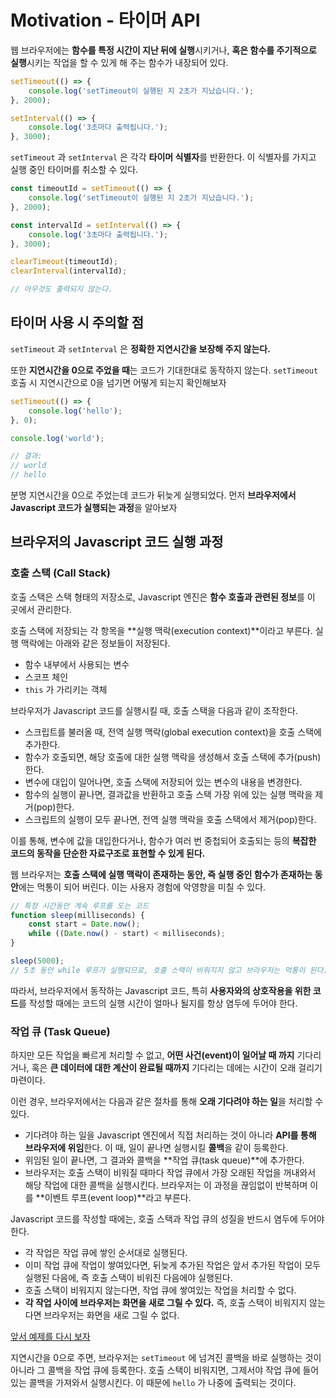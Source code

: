# Motivation - 타이머 API

웹 브라우저에는 **함수를 특정 시간이 지난 뒤에 실행**시키거나, **혹은 함수를 주기적으로 실행**시키는 작업을 할 수 있게 해 주는 함수가 내장되어 있다.

```jsx
setTimeout(() => {
	console.log('setTimeout이 실행된 지 2초가 지났습니다.');
}, 2000);

setInterval(() => {
	console.log('3초마다 출력됩니다.');
}, 3000);
```

`setTimeout` 과 `setInterval` 은 각각 **타이머 식별자**를 반환한다. 이 식별자를 가지고 실행 중인 타이머를 취소할 수 있다.

```jsx
const timeoutId = setTimeout(() => {
	console.log('setTimeout이 실행된 지 2초가 지났습니다.');
}, 2000);

const intervalId = setInterval(() => {
	console.log('3초마다 출력됩니다.');
}, 3000);

clearTimeout(timeoutId);
clearInterval(intervalId);

// 아무것도 출력되지 않는다.
```

## 타이머 사용 시 주의할 점

`setTimeout` 과 `setInterval` 은 **정확한 지연시간을 보장해 주지 않는다.**

또한 **지연시간을 0으로 주었을 때**는 코드가 기대한대로 동작하지 않는다. `setTimeout` 호출 시 지연시간으로 0을 넘기면 어떻게 되는지 확인해보자

```jsx
setTimeout(() => {
	console.log('hello');
}, 0);

console.log('world');

// 결과:
// world
// hello
```

분명 지연시간을 0으로 주었는데 코드가 뒤늦게 실행되었다. 먼저 **브라우저에서 Javascript 코드가 실행되는 과정**을 알아보자

## 브라우저의 Javascript 코드 실행 과정

### 호출 스택 (Call Stack)

호출 스택은 스택 형태의 저장소로, Javascript 엔진은 **함수 호출과 관련된 정보**를 이 곳에서 관리한다.

호출 스택에 저장되는 각 항목을 **실행 맥락(execution context)**이라고 부른다. 실행 맥락에는 아래와 같은 정보들이 저장된다.

- 함수 내부에서 사용되는 변수
- 스코프 체인
- `this` 가 가리키는 객체

브라우저가 Javascript 코드를 실행시킬 때, 호출 스택을 다음과 같이 조작한다.

- 스크립트를 불러올 때, 전역 실행 맥락(global execution context)을 호출 스택에 추가한다.
- 함수가 호출되면, 해당 호출에 대한 실행 맥락을 생성해서 호출 스택에 추가(push)한다.
- 변수에 대입이 일어나면, 호출 스택에 저장되어 있는 변수의 내용을 변경한다.
- 함수의 실행이 끝나면, 결과값을 반환하고 호출 스택 가장 위에 있는 실행 맥락을 제거(pop)한다.
- 스크립트의 실행이 모두 끝나면, 전역 실행 맥락을 호출 스택에서 제거(pop)한다.

이를 통해, 변수에 값을 대입한다거나, 함수가 여러 번 중첩되어 호출되는 등의 **복잡한 코드의 동작을 단순한 자료구조로 표현할 수 있게 된다.**

웹 브라우저는 **호출 스택에 실행 맥락이 존재하는 동안, 즉 실행 중인 함수가 존재하는 동안**에는 먹통이 되어 버린다. 이는 사용자 경험에 악영향을 미칠 수 있다.

```jsx
// 특정 시간동안 계속 루프를 도는 코드
function sleep(milliseconds) {
	const start = Date.now();
	while ((Date.now() - start) < milliseconds);
}

sleep(5000);
// 5초 동안 while 루프가 실행되므로, 호출 스택이 비워지지 않고 브라우저는 먹통이 된다.
```

따라서, 브라우저에서 동작하는 Javascript 코드, 특히 **사용자와의 상호작용을 위한 코드**를 작성할 때에는 코드의 실행 시간이 얼마나 될지를 항상 염두에 두어야 한다.

### 작업 큐 (Task Queue)

하지만 모든 작업을 빠르게 처리할 수 없고, **어떤 사건(event)이 일어날 때 까지** 기다리거나, 혹은 **큰 데이터에 대한 계산이 완료될 때까지** 기다리는 데에는 시간이 오래 걸리기 마련이다.

이런 경우, 브라우저에서는 다음과 같은 절차를 통해 **오래 기다려야 하는 일**을 처리할 수 있다.

- 기다려야 하는 일을 Javascript 엔진에서 직접 처리하는 것이 아니라 **API를 통해 브라우저에 위임**한다. 이 때, 일이 끝나면 실행시킬 **콜백**을 같이 등록한다.
- 위임된 일이 끝나면, 그 결과와 콜백을 **작업 큐(task queue)**에 추가한다.
- 브라우저는 호출 스택이 비워질 때마다 작업 큐에서 가장 오래된 작업을 꺼내와서 해당 작업에 대한 콜백을 실행시킨다. 브라우저는 이 과정을 끊임없이 반복하며 이를 **이벤트 루프(event loop)**라고 부른다.

Javascript 코드를 작성할 때에는, 호출 스택과 작업 큐의 성질을 반드시 염두에 두어야 한다.

- 각 작업은 작업 큐에 쌓인 순서대로 실행된다.
- 이미 작업 큐에 작업이 쌓여있다면, 뒤늦게 추가된 작업은 앞서 추가된 작업이 모두 실행된 다음에, 즉 호출 스택이 비워진 다음에야 실행된다.
- 호출 스택이 비워지지 않는다면, 작업 큐에 쌓여있는 작업을 처리할 수 없다.
- **각 작업 사이에 브라우저는 화면을 새로 그릴 수 있다.** 즉, 호출 스택이 비워지지 않는다면 브라우저는 화면을 새로 그릴 수 없다.

[앞서 예제를 다시 보자](https://www.notion.so/1-b162e1ef35e44a48a02fa0fcb6cccad1)

지연시간을 0으로 주면, 브라우저는 `setTimeout` 에 넘겨진 콜백을 바로 실행하는 것이 아니라 그 콜백을 작업 큐에 등록한다. 호출 스택이 비워지면, 그제서야 작업 큐에 들어있는 콜백을 가져와서 실행시킨다. 이 때문에 `hello` 가 나중에 출력되는 것이다.